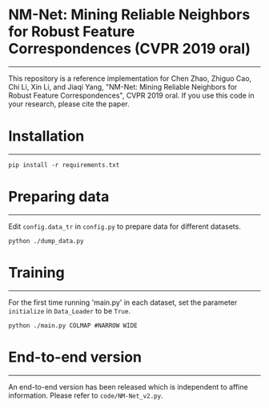 # NM-Net: Mining Reliable Neighbors for Robust Feature Correspondences (CVPR 2019 oral)
***

This repository is a reference implementation for Chen Zhao, Zhiguo Cao, Chi Li, Xin Li, and Jiaqi Yang, "NM-Net: Mining Reliable Neighbors for Robust Feature Correspondences", CVPR 2019 oral. If you use this code in your research, please cite the paper.


# Installation

***
```
pip install -r requirements.txt
```

# Preparing data
***
Edit `config.data_tr` in `config.py` to prepare data for different datasets.

```
python ./dump_data.py
```
# Training
***
For the first time running 'main.py' in each dataset, set the parameter `initialize` in `Data_Loader` to be `True`.

```
python ./main.py COLMAP #NARROW WIDE
```
# End-to-end version
***
An end-to-end version has been released which is independent to affine information. Please refer to `code/NM-Net_v2.py`.
